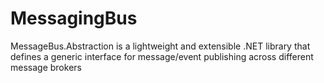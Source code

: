 # MessagingBus
MessageBus.Abstraction is a lightweight and extensible .NET library that defines a generic interface for message/event publishing across different message brokers
